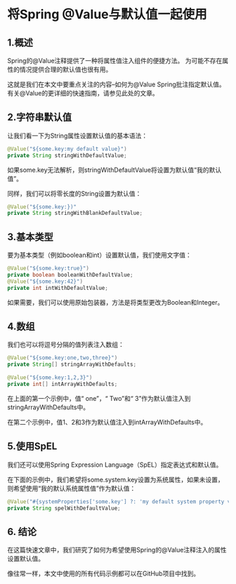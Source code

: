 # 将Spring @Value与默认值一起使用

## 1.概述
Spring的@Value注释提供了一种将属性值注入组件的便捷方法。 为可能不存在属性的情况提供合理的默认值也很有用。

这就是我们在本文中要重点关注的内容–如何为@Value Spring批注指定默认值。 有关@Value的更详细的快速指南，请参见此处的文章。

## 2.字符串默认值
让我们看一下为String属性设置默认值的基本语法：

```java
@Value("${some.key:my default value}")
private String stringWithDefaultValue;
```

如果some.key无法解析，则stringWithDefaultValue将设置为默认值“我的默认值”。

同样，我们可以将零长度的String设置为默认值：

```java
@Value("${some.key:})"
private String stringWithBlankDefaultValue;
```

## 3.基本类型
要为基本类型（例如boolean和int）设置默认值，我们使用文字值：

```java
@Value("${some.key:true}")
private boolean booleanWithDefaultValue;
@Value("${some.key:42}")
private int intWithDefaultValue;
```

如果需要，我们可以使用原始包装器，方法是将类型更改为Boolean和Integer。

## 4.数组
我们也可以将逗号分隔的值列表注入数组：

```java
@Value("${some.key:one,two,three}")
private String[] stringArrayWithDefaults;
 
@Value("${some.key:1,2,3}")
private int[] intArrayWithDefaults;
```

在上面的第一个示例中，值“ one”，“ Two”和“ 3”作为默认值注入到stringArrayWithDefaults中。

在第二个示例中，值1、2和3作为默认值注入到intArrayWithDefaults中。

## 5.使用SpEL
我们还可以使用Spring Expression Language（SpEL）指定表达式和默认值。

在下面的示例中，我们希望将some.system.key设置为系统属性，如果未设置，则希望使用“我的默认系统属性值”作为默认值：

```java
@Value("#{systemProperties['some.key'] ?: 'my default system property value'}")
private String spelWithDefaultValue;
```

## 6. 结论
在这篇快速文章中，我们研究了如何为希望使用Spring的@Value注释注入的属性设置默认值。

像往常一样，本文中使用的所有代码示例都可以在GitHub项目中找到。